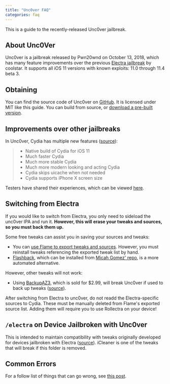 ```yaml
---
title: "Unc0ver FAQ"
categories: faq
---
```


This is a guide to the recently-released Unc0ver jailbreak.

## About Unc0Ver

Unc0ver is a jailbreak released by Pwn20wnd on October 13, 2018, which has many feature improvements over the previous [Electra jailbreak](https://github.com/coolstar/electra1131) by coolstar. It supports all iOS 11 versions with known exploits: 11.0 through 11.4 beta 3.

## Obtaining

You can find the source code of Unc0ver on [GitHub](https://github.com/pwn20wndstuff/Undecimus). It is licensed under MIT like this guide. You can build from source, or [download a pre-built version](https://github.com/pwn20wndstuff/Undecimus/raw/master/Resources/Undecimus.ipa).

## Improvements over other jailbreaks

In Unc0ver, Cydia has multiple new features ([source](https://www.reddit.com/r/jailbreak/comments/9nwxei/release_unc0ver_the_most_advanced_jailbreak_tool/)):

> * Native build of Cydia for iOS 11
> * Much faster Cydia
> * Much more stable Cydia
> * Much more modern looking and acting Cydia
> * Cydia skips uicache when not needed
> * Cydia supports iPhone X screen size

Testers have shared their experiences, which can be viewed [here](unc0ver-experiences).

## Switching from Electra

If you would like to switch from Electra, you only need to sideload the unc0ver IPA and run it. **However, this will erase your tweaks and sources, so you must back them up.**

Some free tweaks can assist you in saving your sources and tweaks:

* You can [use Flame to export tweaks and sources](flame-exporting-tweaks-sources). However, you must reinstall tweaks referencing the exported tweak list by hand.
* [Flashback](https://www.reddit.com/r/jailbreak/comments/99x6jp/release_flashback_backup_restore_and_share_your/), which can be installed from [Micah Gomez' repo](https://mpg13.github.io/repo/), is a more automated alternative.

However, other tweaks will not work:

* Using [BackupAZ3](https://repo.packix.com/package/com.synnyg.backupaz3/), which is sold for $2.99, will break Unc0ver if used to back up tweaks ([source](https://discordapp.com/channels/349243932447604736/500765231891611649/501516928217645056)).


After switching from Electra to unc0ver, do not readd the Electra-specific sources to Cydia. These must be manually deleted from Flame's exported source list. Adding them will require you to use Rollectra on your device!

## `/electra` on Device Jailbroken with Unc0ver

This is intended to maintain compatibility with tweaks originally developed for devices jailbroken with Electra ([source](https://twitter.com/Pwn20wnd/status/1051354904571215873)). iCleaner is one of the tweaks that will break if this folder is removed.

## Common Errors

For a follow list of things that can go wrong, see [this post](unc0ver-errors).
